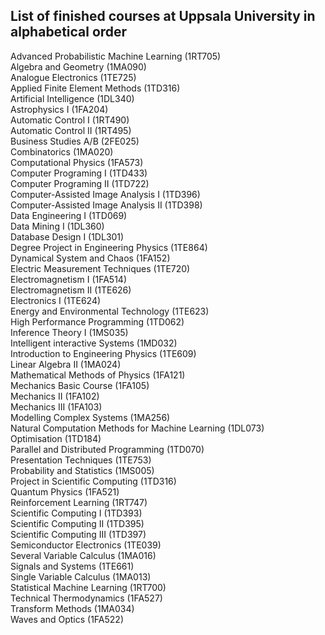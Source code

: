 ## List of finished courses at Uppsala University in alphabetical order
Advanced Probabilistic Machine Learning (1RT705)  
Algebra and Geometry (1MA090)  
Analogue Electronics (1TE725)   
Applied Finite Element Methods (1TD316)  
Artificial Intelligence (1DL340)  
Astrophysics I (1FA204)  
Automatic Control I (1RT490)  
Automatic Control II (1RT495)  
Business Studies A/B (2FE025)  
Combinatorics (1MA020)  
Computational Physics (1FA573)  
Computer Programing I (1TD433)  
Computer Programing II (1TD722)  
Computer-Assisted Image Analysis I (1TD396)  
Computer-Assisted Image Analysis II (1TD398)  
Data Engineering I (1TD069)  
Data Mining I (1DL360)  
Database Design I (1DL301)  
Degree Project in Engineering Physics (1TE864)  
Dynamical System and Chaos (1FA152)  
Electric Measurement Techniques (1TE720)  
Electromagnetism I (1FA514)  
Electromagnetism II (1TE626)  
Electronics I (1TE624)  
Energy and Environmental Technology (1TE623)  
High Performance Programming (1TD062)  
Inference Theory I (1MS035)  
Intelligent interactive Systems (1MD032)  
Introduction to Engineering Physics (1TE609)  
Linear Algebra II (1MA024)  
Mathematical Methods of Physics (1FA121)  
Mechanics Basic Course (1FA105)  
Mechanics II (1FA102)  
Mechanics III (1FA103)  
Modelling Complex Systems (1MA256)  
Natural Computation Methods for Machine Learning (1DL073)  
Optimisation (1TD184)  
Parallel and Distributed Programming (1TD070)  
Presentation Techniques (1TE753)  
Probability and Statistics (1MS005)  
Project in Scientific Computing (1TD316)  
Quantum Physics (1FA521)  
Reinforcement Learning (1RT747)  
Scientific Computing I (1TD393)  
Scientific Computing II (1TD395)  
Scientific Computing III (1TD397)  
Semiconductor Electronics (1TE039)  
Several Variable Calculus (1MA016)  
Signals and Systems (1TE661)  
Single Variable Calculus (1MA013)  
Statistical Machine Learning (1RT700)  
Technical Thermodynamics (1FA527)  
Transform Methods (1MA034)  
Waves and Optics (1FA522)  



